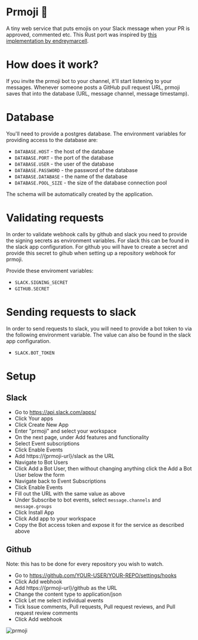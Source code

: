 # Prmoji 🍉

A tiny web service that puts emojis on your Slack message when your PR is approved, commented etc. This Rust port was inspired by [this implementation by endreymarcell](https://github.com/endreymarcell/prmoji). 

# How does it work?

If you invite the prmoji bot to your channel, it'll start listening to your messages. Whenever someone posts a GitHub pull request URL, prmoji saves that into the database (URL, message channel, message timestamp).

# Database
You'll need to provide a postgres database. The environment variables for providing access to the database are:
- `DATABASE.HOST` - the host of the database
- `DATABASE.PORT` - the port of the database
- `DATABASE.USER` - the user of the database
- `DATABASE.PASSWORD` - the password of the database
- `DATABASE.DATABASE` - the name of the database
- `DATABASE.POOL_SIZE` - the size of the database connection pool

The schema will be automatically created by the application.

# Validating requests
In order to validate webhook calls by github and slack you need to provide the signing secrets as environment variables.
For slack this can be found in the slack app configuration. For github you will have to create a secret and provide this secret to gihub when setting up a repository webhook for prmoji.

Provide these enviroment variables:
- `SLACK.SIGNING_SECRET`
- `GITHUB.SECRET`

# Sending requests to slack
In order to send requests to slack, you will need to provide a bot token to via the following environment variable. The value can also be found in the slack app configuration.
- `SLACK.BOT_TOKEN`

# Setup


## Slack

- Go to https://api.slack.com/apps/
- Click Your apps
- Click Create New App
- Enter "prmoji" and select your workspace
- On the next page, under Add features and functionality
- Select Event subscriptions
- Click Enable Events
- Add https://{prmoji-url}/slack as the URL
- Navigate to Bot Users
- Click Add a Bot User, then without changing anything click the Add a Bot User below the form
- Navigate back to Event Subscriptions
- Click Enable Events
- Fill out the URL with the same value as above
- Under Subscribe to bot events, select `message.channels` and `message.groups`
- Click Install App
- Click Add app to your workspace
- Copy the Bot access token and expose it for the service as described above

## Github

Note: this has to be done for every repository you wish to watch.

- Go to https://github.com/YOUR-USER/YOUR-REPO/settings/hooks
- Click Add webhook
- Add https://{prmoji-url}/github as the URL
- Change the content type to application/json
- Click Let me select individual events
- Tick Issue comments, Pull requests, Pull request reviews, and Pull request review comments
- Click Add webhook

![prmoji](https://github.com/NavidJalali/prmoji/assets/5600005/e7fcfdb3-22d6-496d-8786-9fbfc087b7c1)
